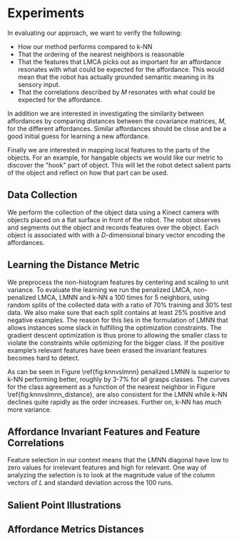 # Experiments
In evaluating our approach, we want to verify the following:

* How our method performs compared to k-NN
* That the ordering of the nearest neighbors is reasonable
* That the features that LMCA picks out as important for an affordance resonates with what could be expected for the affordance. This would mean that the robot has actually grounded semantic meaning in its sensory input. 
* That the correlations described by $M$ resonates with what could be expected for the affordance.

In addition we are interested in investigating the similarity between affordances by comparing distances between the covariance matrices, $M$, for the different affordances. Similar affordances should be close and be a good initial guess for learning a new affordance. 

Finally we are interested in mapping local features to the parts of the objects. For an example, for hangable objects we would like our metric to discover the "hook" part of object. This will let the robot detect salient parts of the object and reflect on how that part can be used. 

## Data Collection
We perform the collection of the object data using a Kinect camera with objects placed on a flat surface in front of the robot. The robot observes and segments out the object and records features over the object. Each object is associated with with a $D$-dimensional binary vector encoding the affordances. 

## Learning the Distance Metric
We preprocess the non-histogram features by centering and scaling to unit variance. To evaluate the learning we run the penalized LMCA, non-penalized LMCA, LMNN and k-NN a 100 times for $5$ neighbors, using random splits of the collected data with a ratio of 70% training and 30% test data. We also make sure that each split contains at least 25% positive and negative examples. The reason for this lies in the formulation of LMNN that allows instances some slack in fulfilling the optimization constraints. The gradient descent optimization is thus prone to allowing the smaller class to violate the constraints while optimizing for the bigger class. If the positive example’s relevant features have been erased the invariant features becomes hard to detect.

As can be seen in Figure \ref{fig:knnvslmnn} penalized LMNN is superior to k-NN performing better, roughly by 3-7% for all grasps classes. The curves for the class agreement as a function of the nearest neighbor in Figure \ref{fig:knnvslmnn_distance}, are also consistent for the LMNN while k-NN declines quite rapidly as the order increases. Further on, k-NN has much more variance. 

## Affordance Invariant Features and Feature Correlations
Feature selection in our context means that the LMNN diagonal have low to zero values for irrelevant features and high for relevant. One way of analyzing the selection is to look at the magnitude value of the column vectors of $L$ and standard deviation across the 100 runs.

## Salient Point Illustrations

## Affordance Metrics Distances
